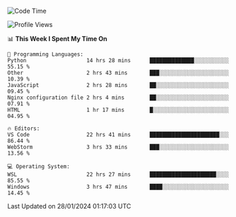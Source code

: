 <!--START_SECTION:waka-->
![Code Time](http://img.shields.io/badge/Code%20Time-542%20hrs%208%20mins-blue)

![Profile Views](http://img.shields.io/badge/Profile%20Views-2-blue)

📊 **This Week I Spent My Time On** 

```text
💬 Programming Languages: 
Python                   14 hrs 28 mins      ██████████████░░░░░░░░░░░   55.15 % 
Other                    2 hrs 43 mins       ███░░░░░░░░░░░░░░░░░░░░░░   10.39 % 
JavaScript               2 hrs 28 mins       ██░░░░░░░░░░░░░░░░░░░░░░░   09.45 % 
Nginx configuration file 2 hrs 4 mins        ██░░░░░░░░░░░░░░░░░░░░░░░   07.91 % 
HTML                     1 hr 17 mins        █░░░░░░░░░░░░░░░░░░░░░░░░   04.95 % 

🔥 Editors: 
VS Code                  22 hrs 41 mins      ██████████████████████░░░   86.44 % 
WebStorm                 3 hrs 33 mins       ███░░░░░░░░░░░░░░░░░░░░░░   13.56 % 

💻 Operating System: 
WSL                      22 hrs 27 mins      █████████████████████░░░░   85.55 % 
Windows                  3 hrs 47 mins       ████░░░░░░░░░░░░░░░░░░░░░   14.45 % 
```


 Last Updated on 28/01/2024 01:17:03 UTC
<!--END_SECTION:waka-->
